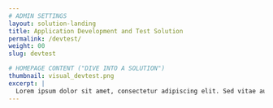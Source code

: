 ```yaml
---
# ADMIN SETTINGS
layout: solution-landing
title: Application Development and Test Solution
permalink: /devtest/
weight: 00
slug: devtest

# HOMEPAGE CONTENT ("DIVE INTO A SOLUTION")
thumbnail: visual_devtest.png
excerpt: |
  Lorem ipsum dolor sit amet, consectetur adipiscing elit. Sed vitae augue ligula. Vestibulum consequat malesuada pulvinar. Quisque molestie ipsum vel malesuada porttitor.
---
```

